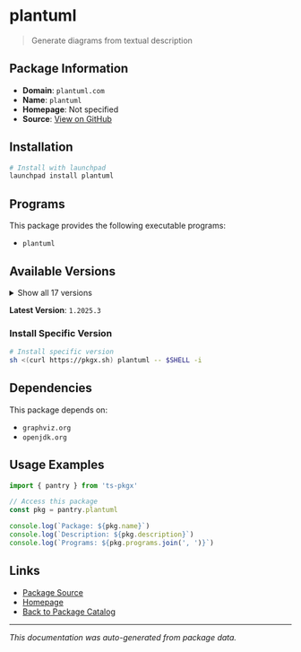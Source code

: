 # plantuml

> Generate diagrams from textual description

## Package Information

- **Domain**: `plantuml.com`
- **Name**: `plantuml`
- **Homepage**: Not specified
- **Source**: [View on GitHub](https://github.com/pkgxdev/pantry/tree/main/projects/plantuml.com/package.yml)

## Installation

```bash
# Install with launchpad
launchpad install plantuml
```

## Programs

This package provides the following executable programs:

- `plantuml`

## Available Versions

<details>
<summary>Show all 17 versions</summary>

- `1.2025.3`, `1.2025.2`, `1.2025.1`, `1.2025.0`, `1.2024.8`
- `1.2024.7`, `1.2024.6`, `1.2024.5`, `1.2024.4`, `1.2024.3`
- `1.2024.2`, `1.2024.1`, `1.2024.0`, `1.2023.13`, `1.2023.12`
- `1.2023.11`, `1.2023.10`

</details>

**Latest Version**: `1.2025.3`

### Install Specific Version

```bash
# Install specific version
sh <(curl https://pkgx.sh) plantuml -- $SHELL -i
```

## Dependencies

This package depends on:

- `graphviz.org`
- `openjdk.org`

## Usage Examples

```typescript
import { pantry } from 'ts-pkgx'

// Access this package
const pkg = pantry.plantuml

console.log(`Package: ${pkg.name}`)
console.log(`Description: ${pkg.description}`)
console.log(`Programs: ${pkg.programs.join(', ')}`)
```

## Links

- [Package Source](https://github.com/pkgxdev/pantry/tree/main/projects/plantuml.com/package.yml)
- [Homepage](#)
- [Back to Package Catalog](../package-catalog.md)

---

*This documentation was auto-generated from package data.*
